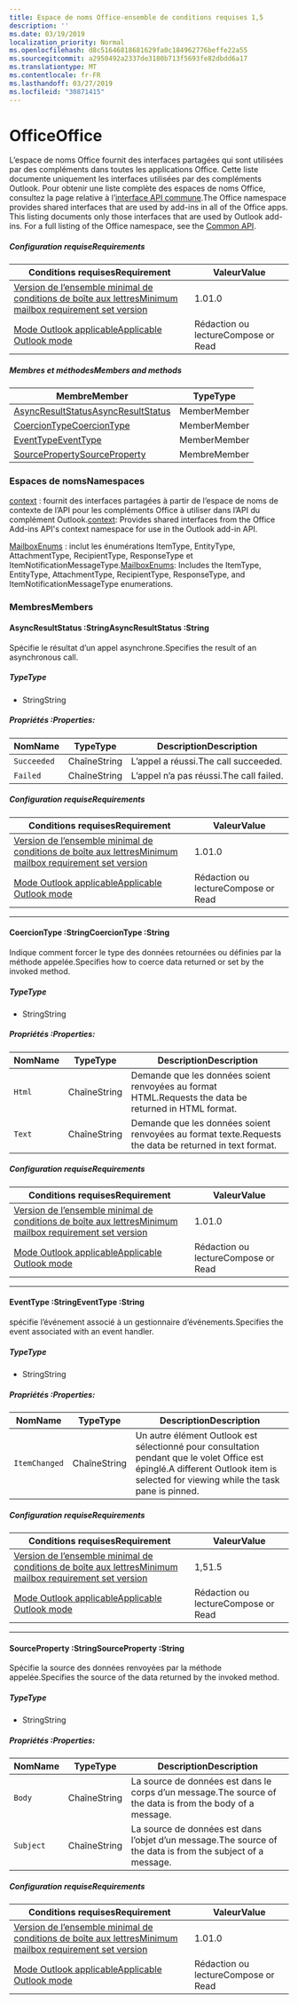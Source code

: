 ```yaml
---
title: Espace de noms Office-ensemble de conditions requises 1,5
description: ''
ms.date: 03/19/2019
localization_priority: Normal
ms.openlocfilehash: d8c51646818681629fa0c184962776beffe22a55
ms.sourcegitcommit: a2950492a2337de3180b713f5693fe82dbdd6a17
ms.translationtype: MT
ms.contentlocale: fr-FR
ms.lasthandoff: 03/27/2019
ms.locfileid: "30871415"
---
```

# <a name="office"></a><span data-ttu-id="f3e60-102">Office</span><span class="sxs-lookup"><span data-stu-id="f3e60-102">Office</span></span>

<span data-ttu-id="f3e60-p101">L’espace de noms Office fournit des interfaces partagées qui sont utilisées par des compléments dans toutes les applications Office. Cette liste documente uniquement les interfaces utilisées par des compléments Outlook. Pour obtenir une liste complète des espaces de noms Office, consultez la page relative à l’[interface API commune](/javascript/api/office).</span><span class="sxs-lookup"><span data-stu-id="f3e60-p101">The Office namespace provides shared interfaces that are used by add-ins in all of the Office apps. This listing documents only those interfaces that are used by Outlook add-ins. For a full listing of the Office namespace, see the [Common API](/javascript/api/office).</span></span>

##### <a name="requirements"></a><span data-ttu-id="f3e60-105">Configuration requise</span><span class="sxs-lookup"><span data-stu-id="f3e60-105">Requirements</span></span>

|<span data-ttu-id="f3e60-106">Conditions requises</span><span class="sxs-lookup"><span data-stu-id="f3e60-106">Requirement</span></span>| <span data-ttu-id="f3e60-107">Valeur</span><span class="sxs-lookup"><span data-stu-id="f3e60-107">Value</span></span>|
|---|---|
|[<span data-ttu-id="f3e60-108">Version de l’ensemble minimal de conditions de boîte aux lettres</span><span class="sxs-lookup"><span data-stu-id="f3e60-108">Minimum mailbox requirement set version</span></span>](/office/dev/add-ins/reference/requirement-sets/outlook-api-requirement-sets)| <span data-ttu-id="f3e60-109">1.0</span><span class="sxs-lookup"><span data-stu-id="f3e60-109">1.0</span></span>|
|[<span data-ttu-id="f3e60-110">Mode Outlook applicable</span><span class="sxs-lookup"><span data-stu-id="f3e60-110">Applicable Outlook mode</span></span>](/outlook/add-ins/#extension-points)| <span data-ttu-id="f3e60-111">Rédaction ou lecture</span><span class="sxs-lookup"><span data-stu-id="f3e60-111">Compose or Read</span></span>|

##### <a name="members-and-methods"></a><span data-ttu-id="f3e60-112">Membres et méthodes</span><span class="sxs-lookup"><span data-stu-id="f3e60-112">Members and methods</span></span>

| <span data-ttu-id="f3e60-113">Membre</span><span class="sxs-lookup"><span data-stu-id="f3e60-113">Member</span></span> | <span data-ttu-id="f3e60-114">Type</span><span class="sxs-lookup"><span data-stu-id="f3e60-114">Type</span></span> |
|--------|------|
| [<span data-ttu-id="f3e60-115">AsyncResultStatus</span><span class="sxs-lookup"><span data-stu-id="f3e60-115">AsyncResultStatus</span></span>](#asyncresultstatus-string) | <span data-ttu-id="f3e60-116">Member</span><span class="sxs-lookup"><span data-stu-id="f3e60-116">Member</span></span> |
| [<span data-ttu-id="f3e60-117">CoercionType</span><span class="sxs-lookup"><span data-stu-id="f3e60-117">CoercionType</span></span>](#coerciontype-string) | <span data-ttu-id="f3e60-118">Member</span><span class="sxs-lookup"><span data-stu-id="f3e60-118">Member</span></span> |
| [<span data-ttu-id="f3e60-119">EventType</span><span class="sxs-lookup"><span data-stu-id="f3e60-119">EventType</span></span>](#eventtype-string) | <span data-ttu-id="f3e60-120">Member</span><span class="sxs-lookup"><span data-stu-id="f3e60-120">Member</span></span> |
| [<span data-ttu-id="f3e60-121">SourceProperty</span><span class="sxs-lookup"><span data-stu-id="f3e60-121">SourceProperty</span></span>](#sourceproperty-string) | <span data-ttu-id="f3e60-122">Membre</span><span class="sxs-lookup"><span data-stu-id="f3e60-122">Member</span></span> |

### <a name="namespaces"></a><span data-ttu-id="f3e60-123">Espaces de noms</span><span class="sxs-lookup"><span data-stu-id="f3e60-123">Namespaces</span></span>

<span data-ttu-id="f3e60-124">[context](office.context.md) : fournit des interfaces partagées à partir de l’espace de noms de contexte de l’API pour les compléments Office à utiliser dans l’API du complément Outlook.</span><span class="sxs-lookup"><span data-stu-id="f3e60-124">[context](office.context.md): Provides shared interfaces from the Office Add-ins API's context namespace for use in the Outlook add-in API.</span></span>

<span data-ttu-id="f3e60-125">[MailboxEnums](/javascript/api/outlook_1_5/office.mailboxenums.attachmenttype) : inclut les énumérations ItemType, EntityType, AttachmentType, RecipientType, ResponseType et ItemNotificationMessageType.</span><span class="sxs-lookup"><span data-stu-id="f3e60-125">[MailboxEnums](/javascript/api/outlook_1_5/office.mailboxenums.attachmenttype): Includes the ItemType, EntityType, AttachmentType, RecipientType, ResponseType, and ItemNotificationMessageType enumerations.</span></span>

### <a name="members"></a><span data-ttu-id="f3e60-126">Membres</span><span class="sxs-lookup"><span data-stu-id="f3e60-126">Members</span></span>

####  <a name="asyncresultstatus-string"></a><span data-ttu-id="f3e60-127">AsyncResultStatus :String</span><span class="sxs-lookup"><span data-stu-id="f3e60-127">AsyncResultStatus :String</span></span>

<span data-ttu-id="f3e60-128">Spécifie le résultat d’un appel asynchrone.</span><span class="sxs-lookup"><span data-stu-id="f3e60-128">Specifies the result of an asynchronous call.</span></span>

##### <a name="type"></a><span data-ttu-id="f3e60-129">Type</span><span class="sxs-lookup"><span data-stu-id="f3e60-129">Type</span></span>

*   <span data-ttu-id="f3e60-130">String</span><span class="sxs-lookup"><span data-stu-id="f3e60-130">String</span></span>

##### <a name="properties"></a><span data-ttu-id="f3e60-131">Propriétés :</span><span class="sxs-lookup"><span data-stu-id="f3e60-131">Properties:</span></span>

|<span data-ttu-id="f3e60-132">Nom</span><span class="sxs-lookup"><span data-stu-id="f3e60-132">Name</span></span>| <span data-ttu-id="f3e60-133">Type</span><span class="sxs-lookup"><span data-stu-id="f3e60-133">Type</span></span>| <span data-ttu-id="f3e60-134">Description</span><span class="sxs-lookup"><span data-stu-id="f3e60-134">Description</span></span>|
|---|---|---|
|`Succeeded`| <span data-ttu-id="f3e60-135">Chaîne</span><span class="sxs-lookup"><span data-stu-id="f3e60-135">String</span></span>|<span data-ttu-id="f3e60-136">L’appel a réussi.</span><span class="sxs-lookup"><span data-stu-id="f3e60-136">The call succeeded.</span></span>|
|`Failed`| <span data-ttu-id="f3e60-137">Chaîne</span><span class="sxs-lookup"><span data-stu-id="f3e60-137">String</span></span>|<span data-ttu-id="f3e60-138">L’appel n’a pas réussi.</span><span class="sxs-lookup"><span data-stu-id="f3e60-138">The call failed.</span></span>|

##### <a name="requirements"></a><span data-ttu-id="f3e60-139">Configuration requise</span><span class="sxs-lookup"><span data-stu-id="f3e60-139">Requirements</span></span>

|<span data-ttu-id="f3e60-140">Conditions requises</span><span class="sxs-lookup"><span data-stu-id="f3e60-140">Requirement</span></span>| <span data-ttu-id="f3e60-141">Valeur</span><span class="sxs-lookup"><span data-stu-id="f3e60-141">Value</span></span>|
|---|---|
|[<span data-ttu-id="f3e60-142">Version de l’ensemble minimal de conditions de boîte aux lettres</span><span class="sxs-lookup"><span data-stu-id="f3e60-142">Minimum mailbox requirement set version</span></span>](/office/dev/add-ins/reference/requirement-sets/outlook-api-requirement-sets)| <span data-ttu-id="f3e60-143">1.0</span><span class="sxs-lookup"><span data-stu-id="f3e60-143">1.0</span></span>|
|[<span data-ttu-id="f3e60-144">Mode Outlook applicable</span><span class="sxs-lookup"><span data-stu-id="f3e60-144">Applicable Outlook mode</span></span>](/outlook/add-ins/#extension-points)| <span data-ttu-id="f3e60-145">Rédaction ou lecture</span><span class="sxs-lookup"><span data-stu-id="f3e60-145">Compose or Read</span></span>|

---

####  <a name="coerciontype-string"></a><span data-ttu-id="f3e60-146">CoercionType :String</span><span class="sxs-lookup"><span data-stu-id="f3e60-146">CoercionType :String</span></span>

<span data-ttu-id="f3e60-147">Indique comment forcer le type des données retournées ou définies par la méthode appelée.</span><span class="sxs-lookup"><span data-stu-id="f3e60-147">Specifies how to coerce data returned or set by the invoked method.</span></span>

##### <a name="type"></a><span data-ttu-id="f3e60-148">Type</span><span class="sxs-lookup"><span data-stu-id="f3e60-148">Type</span></span>

*   <span data-ttu-id="f3e60-149">String</span><span class="sxs-lookup"><span data-stu-id="f3e60-149">String</span></span>

##### <a name="properties"></a><span data-ttu-id="f3e60-150">Propriétés :</span><span class="sxs-lookup"><span data-stu-id="f3e60-150">Properties:</span></span>

|<span data-ttu-id="f3e60-151">Nom</span><span class="sxs-lookup"><span data-stu-id="f3e60-151">Name</span></span>| <span data-ttu-id="f3e60-152">Type</span><span class="sxs-lookup"><span data-stu-id="f3e60-152">Type</span></span>| <span data-ttu-id="f3e60-153">Description</span><span class="sxs-lookup"><span data-stu-id="f3e60-153">Description</span></span>|
|---|---|---|
|`Html`| <span data-ttu-id="f3e60-154">Chaîne</span><span class="sxs-lookup"><span data-stu-id="f3e60-154">String</span></span>|<span data-ttu-id="f3e60-155">Demande que les données soient renvoyées au format HTML.</span><span class="sxs-lookup"><span data-stu-id="f3e60-155">Requests the data be returned in HTML format.</span></span>|
|`Text`| <span data-ttu-id="f3e60-156">Chaîne</span><span class="sxs-lookup"><span data-stu-id="f3e60-156">String</span></span>|<span data-ttu-id="f3e60-157">Demande que les données soient renvoyées au format texte.</span><span class="sxs-lookup"><span data-stu-id="f3e60-157">Requests the data be returned in text format.</span></span>|

##### <a name="requirements"></a><span data-ttu-id="f3e60-158">Configuration requise</span><span class="sxs-lookup"><span data-stu-id="f3e60-158">Requirements</span></span>

|<span data-ttu-id="f3e60-159">Conditions requises</span><span class="sxs-lookup"><span data-stu-id="f3e60-159">Requirement</span></span>| <span data-ttu-id="f3e60-160">Valeur</span><span class="sxs-lookup"><span data-stu-id="f3e60-160">Value</span></span>|
|---|---|
|[<span data-ttu-id="f3e60-161">Version de l’ensemble minimal de conditions de boîte aux lettres</span><span class="sxs-lookup"><span data-stu-id="f3e60-161">Minimum mailbox requirement set version</span></span>](/office/dev/add-ins/reference/requirement-sets/outlook-api-requirement-sets)| <span data-ttu-id="f3e60-162">1.0</span><span class="sxs-lookup"><span data-stu-id="f3e60-162">1.0</span></span>|
|[<span data-ttu-id="f3e60-163">Mode Outlook applicable</span><span class="sxs-lookup"><span data-stu-id="f3e60-163">Applicable Outlook mode</span></span>](/outlook/add-ins/#extension-points)| <span data-ttu-id="f3e60-164">Rédaction ou lecture</span><span class="sxs-lookup"><span data-stu-id="f3e60-164">Compose or Read</span></span>|

---

####  <a name="eventtype-string"></a><span data-ttu-id="f3e60-165">EventType :String</span><span class="sxs-lookup"><span data-stu-id="f3e60-165">EventType :String</span></span>

<span data-ttu-id="f3e60-166">spécifie l’événement associé à un gestionnaire d’événements.</span><span class="sxs-lookup"><span data-stu-id="f3e60-166">Specifies the event associated with an event handler.</span></span>

##### <a name="type"></a><span data-ttu-id="f3e60-167">Type</span><span class="sxs-lookup"><span data-stu-id="f3e60-167">Type</span></span>

*   <span data-ttu-id="f3e60-168">String</span><span class="sxs-lookup"><span data-stu-id="f3e60-168">String</span></span>

##### <a name="properties"></a><span data-ttu-id="f3e60-169">Propriétés :</span><span class="sxs-lookup"><span data-stu-id="f3e60-169">Properties:</span></span>

| <span data-ttu-id="f3e60-170">Nom</span><span class="sxs-lookup"><span data-stu-id="f3e60-170">Name</span></span> | <span data-ttu-id="f3e60-171">Type</span><span class="sxs-lookup"><span data-stu-id="f3e60-171">Type</span></span> | <span data-ttu-id="f3e60-172">Description</span><span class="sxs-lookup"><span data-stu-id="f3e60-172">Description</span></span> |
|---|---|---|
|`ItemChanged`| <span data-ttu-id="f3e60-173">Chaîne</span><span class="sxs-lookup"><span data-stu-id="f3e60-173">String</span></span> | <span data-ttu-id="f3e60-174">Un autre élément Outlook est sélectionné pour consultation pendant que le volet Office est épinglé.</span><span class="sxs-lookup"><span data-stu-id="f3e60-174">A different Outlook item is selected for viewing while the task pane is pinned.</span></span> |

##### <a name="requirements"></a><span data-ttu-id="f3e60-175">Configuration requise</span><span class="sxs-lookup"><span data-stu-id="f3e60-175">Requirements</span></span>

|<span data-ttu-id="f3e60-176">Conditions requises</span><span class="sxs-lookup"><span data-stu-id="f3e60-176">Requirement</span></span>| <span data-ttu-id="f3e60-177">Valeur</span><span class="sxs-lookup"><span data-stu-id="f3e60-177">Value</span></span>|
|---|---|
|[<span data-ttu-id="f3e60-178">Version de l’ensemble minimal de conditions de boîte aux lettres</span><span class="sxs-lookup"><span data-stu-id="f3e60-178">Minimum mailbox requirement set version</span></span>](/office/dev/add-ins/reference/requirement-sets/outlook-api-requirement-sets)| <span data-ttu-id="f3e60-179">1,5</span><span class="sxs-lookup"><span data-stu-id="f3e60-179">1.5</span></span> |
|[<span data-ttu-id="f3e60-180">Mode Outlook applicable</span><span class="sxs-lookup"><span data-stu-id="f3e60-180">Applicable Outlook mode</span></span>](/outlook/add-ins/#extension-points)| <span data-ttu-id="f3e60-181">Rédaction ou lecture</span><span class="sxs-lookup"><span data-stu-id="f3e60-181">Compose or Read</span></span> |

---

####  <a name="sourceproperty-string"></a><span data-ttu-id="f3e60-182">SourceProperty :String</span><span class="sxs-lookup"><span data-stu-id="f3e60-182">SourceProperty :String</span></span>

<span data-ttu-id="f3e60-183">Spécifie la source des données renvoyées par la méthode appelée.</span><span class="sxs-lookup"><span data-stu-id="f3e60-183">Specifies the source of the data returned by the invoked method.</span></span>

##### <a name="type"></a><span data-ttu-id="f3e60-184">Type</span><span class="sxs-lookup"><span data-stu-id="f3e60-184">Type</span></span>

*   <span data-ttu-id="f3e60-185">String</span><span class="sxs-lookup"><span data-stu-id="f3e60-185">String</span></span>

##### <a name="properties"></a><span data-ttu-id="f3e60-186">Propriétés :</span><span class="sxs-lookup"><span data-stu-id="f3e60-186">Properties:</span></span>

|<span data-ttu-id="f3e60-187">Nom</span><span class="sxs-lookup"><span data-stu-id="f3e60-187">Name</span></span>| <span data-ttu-id="f3e60-188">Type</span><span class="sxs-lookup"><span data-stu-id="f3e60-188">Type</span></span>| <span data-ttu-id="f3e60-189">Description</span><span class="sxs-lookup"><span data-stu-id="f3e60-189">Description</span></span>|
|---|---|---|
|`Body`| <span data-ttu-id="f3e60-190">Chaîne</span><span class="sxs-lookup"><span data-stu-id="f3e60-190">String</span></span>|<span data-ttu-id="f3e60-191">La source de données est dans le corps d’un message.</span><span class="sxs-lookup"><span data-stu-id="f3e60-191">The source of the data is from the body of a message.</span></span>|
|`Subject`| <span data-ttu-id="f3e60-192">Chaîne</span><span class="sxs-lookup"><span data-stu-id="f3e60-192">String</span></span>|<span data-ttu-id="f3e60-193">La source de données est dans l’objet d’un message.</span><span class="sxs-lookup"><span data-stu-id="f3e60-193">The source of the data is from the subject of a message.</span></span>|

##### <a name="requirements"></a><span data-ttu-id="f3e60-194">Configuration requise</span><span class="sxs-lookup"><span data-stu-id="f3e60-194">Requirements</span></span>

|<span data-ttu-id="f3e60-195">Conditions requises</span><span class="sxs-lookup"><span data-stu-id="f3e60-195">Requirement</span></span>| <span data-ttu-id="f3e60-196">Valeur</span><span class="sxs-lookup"><span data-stu-id="f3e60-196">Value</span></span>|
|---|---|
|[<span data-ttu-id="f3e60-197">Version de l’ensemble minimal de conditions de boîte aux lettres</span><span class="sxs-lookup"><span data-stu-id="f3e60-197">Minimum mailbox requirement set version</span></span>](/office/dev/add-ins/reference/requirement-sets/outlook-api-requirement-sets)| <span data-ttu-id="f3e60-198">1.0</span><span class="sxs-lookup"><span data-stu-id="f3e60-198">1.0</span></span>|
|[<span data-ttu-id="f3e60-199">Mode Outlook applicable</span><span class="sxs-lookup"><span data-stu-id="f3e60-199">Applicable Outlook mode</span></span>](/outlook/add-ins/#extension-points)| <span data-ttu-id="f3e60-200">Rédaction ou lecture</span><span class="sxs-lookup"><span data-stu-id="f3e60-200">Compose or Read</span></span>|
